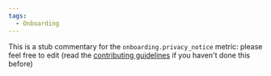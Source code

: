 ```yaml
---
tags:
  - Onboarding
---
```


This is a stub commentary for the `onboarding.privacy_notice` metric: please feel free to edit (read the
[contributing guidelines](https://github.com/mozilla/glean-annotations/blob/main/CONTRIBUTING.md)
if you haven't done this before)
